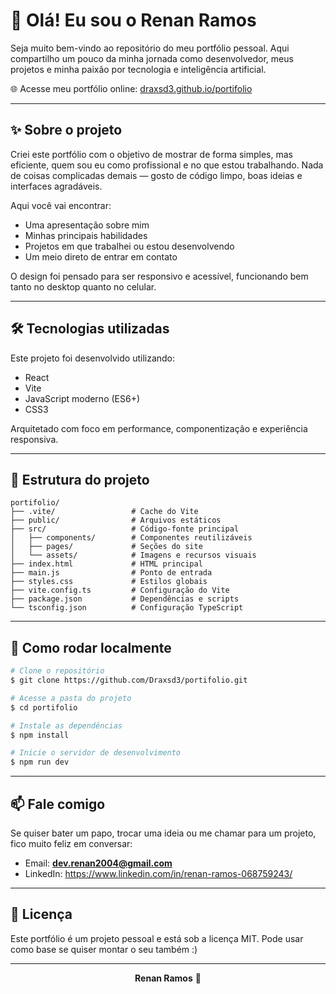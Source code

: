 # 👋 Olá! Eu sou o Renan Ramos

Seja muito bem-vindo ao repositório do meu portfólio pessoal. Aqui compartilho um pouco da minha jornada como desenvolvedor, meus projetos e minha paixão por tecnologia e inteligência artificial.

🌐 Acesse meu portfólio online: [draxsd3.github.io/portifolio](https://draxsd3.github.io/portifolio/)

---

## ✨ Sobre o projeto

Criei este portfólio com o objetivo de mostrar de forma simples, mas eficiente, quem sou eu como profissional e no que estou trabalhando. Nada de coisas complicadas demais — gosto de código limpo, boas ideias e interfaces agradáveis.

Aqui você vai encontrar:

* Uma apresentação sobre mim
* Minhas principais habilidades
* Projetos em que trabalhei ou estou desenvolvendo
* Um meio direto de entrar em contato

O design foi pensado para ser responsivo e acessível, funcionando bem tanto no desktop quanto no celular.

---

## 🛠️ Tecnologias utilizadas

Este projeto foi desenvolvido utilizando:

* React
* Vite
* JavaScript moderno (ES6+)
* CSS3

Arquitetado com foco em performance, componentização e experiência responsiva.

---

## 📁 Estrutura do projeto

```
portifolio/
├── .vite/                 # Cache do Vite
├── public/                # Arquivos estáticos
├── src/                   # Código-fonte principal
│   ├── components/        # Componentes reutilizáveis
│   ├── pages/             # Seções do site
│   └── assets/            # Imagens e recursos visuais
├── index.html             # HTML principal
├── main.js                # Ponto de entrada
├── styles.css             # Estilos globais
├── vite.config.ts         # Configuração do Vite
├── package.json           # Dependências e scripts
└── tsconfig.json          # Configuração TypeScript
```

---

## 🚀 Como rodar localmente

```bash
# Clone o repositório
$ git clone https://github.com/Draxsd3/portifolio.git

# Acesse a pasta do projeto
$ cd portifolio

# Instale as dependências
$ npm install

# Inicie o servidor de desenvolvimento
$ npm run dev
```

---

## 📫 Fale comigo

Se quiser bater um papo, trocar uma ideia ou me chamar para um projeto, fico muito feliz em conversar:

* Email: **dev.renan2004@gmail.com**
* LinkedIn: https://www.linkedin.com/in/renan-ramos-068759243/

---

## 📝 Licença

Este portfólio é um projeto pessoal e está sob a licença MIT. Pode usar como base se quiser montar o seu também :)

---

<p align="center">
 <strong>Renan Ramos</strong> 💙
</p>
